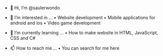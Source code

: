 - 👋 Hi, I’m @saulerwondo

- 👀 I’m interested in ...
  • Website development
  • Mobile applications for android and ios
  • Video game development

- 🌱 I’m currently learning ...
  • How to make website in HTML, JavaScript, CSS and C#
  
- 📫 How to reach me ...
  • You can search for me here

<!---
saulerwondo/saulerwondo is a ✨ special ✨ repository because its `README.md` (this file) appears on your GitHub profile.
You can click the Preview link to take a look at your changes.
--->
